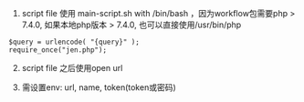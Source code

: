 1. script file 使用 main-script.sh with /bin/bash ，因为workflow包需要php > 7.4.0, 如果本地php版本 > 7.4.0,  也可以直接使用/usr/bin/php

```
$query = urlencode( "{query}" );
require_once("jen.php");
```

2. script file 之后使用open url

3. 需设置env: url, name, token(token或密码)
